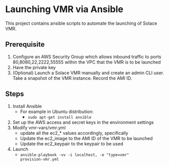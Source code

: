 # Launching VMR via Ansible

This project contains ansible scripts to automate the launching of Solace VMR.

## Prerequisite
1. Configure an AWS Security Group which allows inbound traffic to ports 80,8080,22,2222,55555 within the VPC that the VMR is to be launched
2. Have the private key 
2. (Optional) Launch a Solace VMR manually and create an admin CLI user.  Take a snapshot of the VMR instance. Record the AMI ID.

## Steps
1. Install Ansible
    - For example in Ubuntu distribution:
        - <code>sudo apt-get install ansible</code>
2. Set up the AWS access and secret keys in the environment settings
3. Modify vmr-vars/vmr.yml
    - update all the ec2_* values accordingly, specifically
    - Update the ec2_image to the AMI ID of the VMR to be launched
    - Update the ec2_keypair to the keypair to be used
4. Launch
    - <code>ansible-playbook -vv -i localhost, -e "type=vmr" provision-vmr.yml</code>
